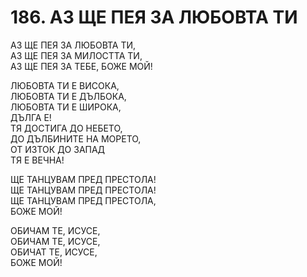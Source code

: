 # 186. АЗ ЩЕ ПЕЯ ЗА ЛЮБОВТА ТИ  
  
АЗ ЩЕ ПЕЯ ЗА ЛЮБОВТА ТИ,  
АЗ ЩЕ ПЕЯ ЗА МИЛОСТТА ТИ,  
АЗ ЩЕ ПЕЯ ЗА ТЕБЕ, БОЖЕ МОЙ!  
  
ЛЮБОВТА ТИ Е ВИСОКА,  
ЛЮБОВТА ТИ Е ДЪЛБОКА,  
ЛЮБОВТА ТИ Е ШИРОКА,  
ДЪЛГА Е!  
ТЯ ДОСТИГА ДО НЕБЕТО,  
ДО ДЪЛБИНИТЕ НА МОРЕТО,  
ОТ ИЗТОК ДО ЗАПАД  
ТЯ Е ВЕЧНА!  
  
ЩЕ ТАНЦУВАМ ПРЕД ПРЕСТОЛА!  
ЩЕ ТАНЦУВАМ ПРЕД ПРЕСТОЛА!  
ЩЕ ТАНЦУВАМ ПРЕД ПРЕСТОЛА,  
БОЖЕ МОЙ!  
  
ОБИЧАМ ТЕ, ИСУСЕ,  
ОБИЧАМ ТЕ, ИСУСЕ,  
ОБИЧАТ ТЕ, ИСУСЕ,  
БОЖЕ МОЙ!  
